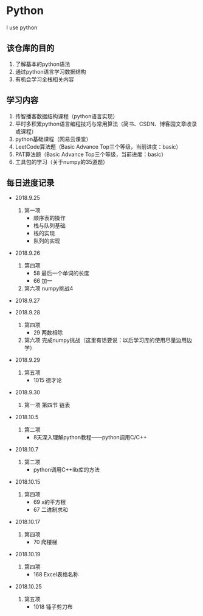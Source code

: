 # Python
I use python

## 该仓库的目的

1. 了解基本的python语法
2. 通过python语言学习数据结构
3. 有机会学习全栈相关内容

## 学习内容

1. 传智播客数据结构课程（python语言实现）
2. 平时多积累python语言编程技巧与常用算法（简书、CSDN、博客园文章收录或课程）
3. python基础课程（网易云课堂）
4. LeetCode算法题（Basic Advance Top三个等级，当前进度：basic）
5. PAT算法题（Basic Advance Top三个等级，当前进度：basic）
6. 工具包的学习（关于numpy的35道题）

## 每日进度记录
* 2018.9.25
    1. 第一项
	    - 顺序表的操作
	    - 栈与队列基础
	    - 栈的实现
	    - 队列的实现

* 2018.9.26
    1.  第四项
    	- 58 最后一个单词的长度
    	- 66 加一
    2. 第六项
    numpy挑战4

* 2018.9.27

* 2018.9.28
    1. 第四项
        - 29 两数相除
    2. 第六项
    完成numpy挑战（这里有话要说：以后学习库的使用尽量边用边学）
    
* 2018.9.29
    1. 第五项
        - 1015 德才论
        
* 2018.9.30
    1. 第一项
        第四节 链表
        
* 2018.10.5
    1. 第二项
        - 8天深入理解python教程——python调用C/C++
        
* 2018.10.7
    1. 第二项
        - python调用C++lib库的方法

* 2018.10.15
    1. 第四项
        - 69 x的平方根
        - 67 二进制求和
        
* 2018.10.17
    1. 第四项
        - 70 爬楼梯
        
* 2018.10.19
    1. 第四项
        - 168 Excel表格名称

* 2018.10.25
    1. 第五项
        - 1018 锤子剪刀布
	